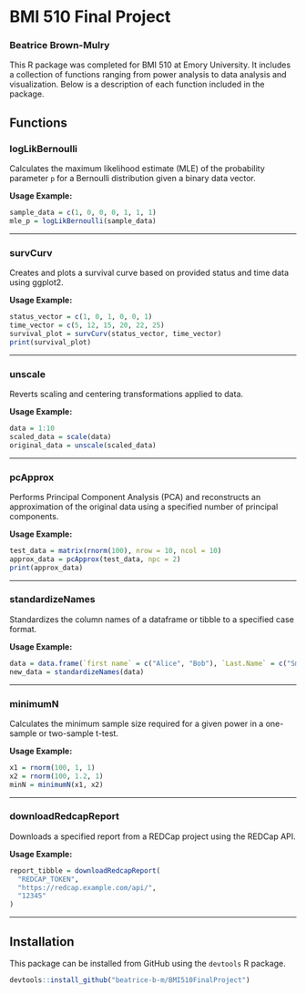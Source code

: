 # BMI 510 Final Project
### Beatrice Brown-Mulry

This R package was completed for BMI 510 at Emory University. It includes a collection of functions ranging from power analysis to data analysis and visualization. Below is a description of each function included in the package.

## Functions

### logLikBernoulli

Calculates the maximum likelihood estimate (MLE) of the probability parameter `p` for a Bernoulli distribution given a binary data vector.

**Usage Example:**

```R
sample_data = c(1, 0, 0, 0, 1, 1, 1)
mle_p = logLikBernoulli(sample_data)
```
---

### survCurv

Creates and plots a survival curve based on provided status and time data using ggplot2.

**Usage Example:**

```R
status_vector = c(1, 0, 1, 0, 0, 1)
time_vector = c(5, 12, 15, 20, 22, 25)
survival_plot = survCurv(status_vector, time_vector)
print(survival_plot)
```

---

### unscale

Reverts scaling and centering transformations applied to data.

**Usage Example:**

```R
data = 1:10
scaled_data = scale(data)
original_data = unscale(scaled_data)
```

---

### pcApprox

Performs Principal Component Analysis (PCA) and reconstructs an approximation of the original data using a specified number of principal components.

**Usage Example:**

```R
test_data = matrix(rnorm(100), nrow = 10, ncol = 10)
approx_data = pcApprox(test_data, npc = 2)
print(approx_data)
```

---

### standardizeNames

Standardizes the column names of a dataframe or tibble to a specified case format.

**Usage Example:**

```R
data = data.frame(`first name` = c("Alice", "Bob"), `Last.Name` = c("Smith", "Jones"))
new_data = standardizeNames(data)
```
---

### minimumN

Calculates the minimum sample size required for a given power in a one-sample or two-sample t-test.

**Usage Example:**

```R
x1 = rnorm(100, 1, 1)
x2 = rnorm(100, 1.2, 1)
minN = minimumN(x1, x2)
```
---

### downloadRedcapReport

Downloads a specified report from a REDCap project using the REDCap API.

**Usage Example:**

```R
report_tibble = downloadRedcapReport(
  "REDCAP_TOKEN",
  "https://redcap.example.com/api/",
  "12345"
)
```

---

## Installation

This package can be installed from GitHub using the `devtools` R package.

```R
devtools::install_github("beatrice-b-m/BMI510FinalProject")
```
